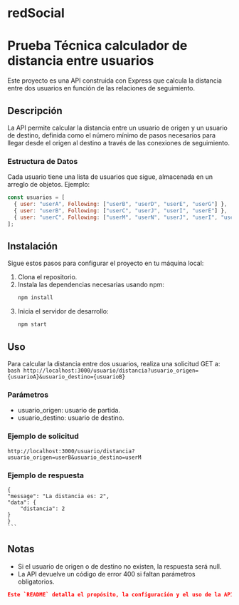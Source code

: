 # redSocial

# Prueba Técnica calculador de distancia entre usuarios
Este proyecto es una API construida con Express que calcula la distancia entre dos usuarios en función de las relaciones de seguimiento.

## Descripción
La API permite calcular la distancia entre un usuario de origen y un usuario de destino, definida como el número mínimo de pasos necesarios para llegar desde el origen al destino a través de las conexiones de seguimiento.

### Estructura de Datos

Cada usuario tiene una lista de usuarios que sigue, almacenada en un arreglo de objetos. Ejemplo:

```javascript
const usuarios = [
  { user: "userA", Following: ["userB", "userD", "userE", "userG"] },
  { user: "userB", Following: ["userC", "userJ", "userI", "userE"] },
  { user: "userC", Following: ["userM", "userN", "userJ", "userI", "userE"] },
];
```

## Instalación

Sigue estos pasos para configurar el proyecto en tu máquina local:

1. Clona el repositorio.
2. Instala las dependencias necesarias usando npm:
    ```bash
    npm install
    ```
3. Inicia el servidor de desarrollo:
    ```bash
    npm start
    ```
## Uso
Para calcular la distancia entre dos usuarios, realiza una solicitud GET a:
    ```bash
    http://localhost:3000/usuario/distancia?usuario_origen={usuarioA}&usuario_destino={usuarioB}
    ```
### Parámetros
* usuario_origen: usuario de partida.
* usuario_destino: usuario de destino.

### Ejemplo de solicitud
    http://localhost:3000/usuario/distancia?usuario_origen=userB&usuario_destino=userM

### Ejemplo de respuesta
    {
    "message": "La distancia es: 2",
    "data": {
        "distancia": 2
    }
    }
    ```

## Notas
* Si el usuario de origen o de destino no existen, la respuesta será null.
* La API devuelve un código de error 400 si faltan parámetros obligatorios.

```json
Este `README` detalla el propósito, la configuración y el uso de la API para calcular la distancia entre usuarios.
```